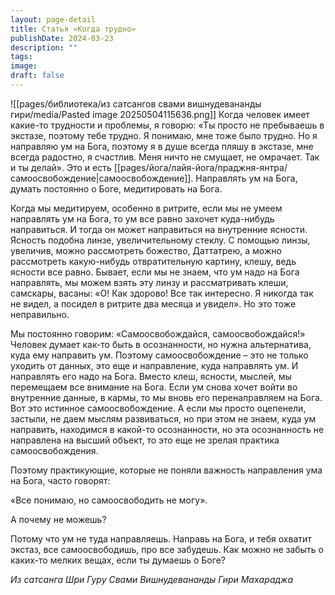 ```yaml
---
layout: page-detail
title: Статья «Когда трудно»
publishDate: 2024-03-23
description: ""
tags: 
image: 
draft: false
---
```

![[pages/библиотека/из сатсангов свами вишнудевананды гири/media/Pasted image 20250504115636.png]]
 Когда человек имеет какие-то трудности и проблемы, я говорю: «Ты просто не пребываешь в экстазе, поэтому тебе трудно. Я понимаю, мне тоже было трудно. Но я направляю ум на Бога, поэтому я в душе всегда пляшу в экстазе, мне всегда радостно, я счастлив. Меня ничто не смущает, не омрачает. Так и ты делай». Это и есть [[pages/йога/лайя-йога/праджня-янтра/самоосвобождение|самоосвобождение]]. Направлять ум на Бога, думать постоянно о Боге, медитировать на Бога.

 Когда мы медитируем, особенно в ритрите, если мы не умеем направлять ум на Бога, то ум все равно захочет куда-нибудь направиться. И тогда он может направиться на внутренние ясности. Ясность подобна линзе, увеличительному стеклу. С помощью линзы, увеличив, можно рассмотреть божество, Даттатрею, а можно рассмотреть какую-нибудь отвратительную картину, клешу, ведь ясности все равно. Бывает, если мы не знаем, что ум надо на Бога направлять, мы можем взять эту линзу и рассматривать клеши, самскары, васаны: «О! Как здорово! Все так интересно. Я никогда так не видел, а посидел в ритрите два месяца и увидел». Но это тоже неправильно.

 Мы постоянно говорим: «Самоосвобождайся, самоосвобождайся!» Человек думает как-то быть в осознанности, но нужна альтернатива, куда ему направить ум. Поэтому самоосвобождение – это не только уходить от данных, это еще и направление, куда направлять ум. И направлять его надо на Бога. Вместо клеш, ясности, мыслей, мы перемещаем все внимание на Бога. Если ум снова хочет войти во внутренние данные, в кармы, то мы вновь его перенаправляем на Бога. Вот это истинное самоосвобождение. А если мы просто оцепенели, застыли, не даем мыслям развиваться, но при этом не знаем, куда ум направить, находимся в какой-то осознанности, но эта осознанность не направлена на высший объект, то это еще не зрелая практика самоосвобождения.

 Поэтому практикующие, которые не поняли важность направления ума на Бога, часто говорят:

 «Все понимаю, но самоосвободить не могу».

 А почему не можешь?

 Потому что ум не туда направляешь. Направь на Бога, и тебя охватит экстаз, все самоосвободишь, про все забудешь. Как можно не забыть о каких-то мелких вещах, если ты думаешь о Боге?

*Из сатсанга Шри Гуру Свами Вишнудевананды Гири Махараджа*